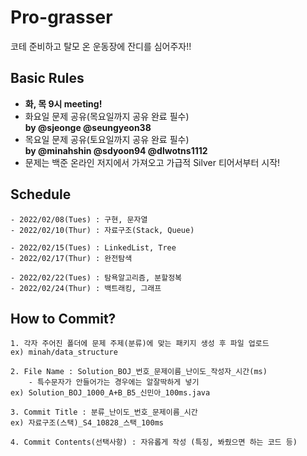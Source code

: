 # Pro-grasser
코테 준비하고 탈모 온 운동장에 잔디를 심어주자!!

## Basic Rules
- **화, 목 9시 meeting!**
- 화요일 문제 공유(목요일까지 공유 완료 필수)<br>
	**by @sjeonge @seungyeon38**
- 목요일 문제 공유(토요일까지 공유 완료 필수)<br>
 	**by @minahshin @sdyoon94 @dlwotns1112**
- 문제는 백준 온라인 저지에서 가져오고 가급적 Silver 티어서부터 시작!

## Schedule
```
- 2022/02/08(Tues) : 구현, 문자열
- 2022/02/10(Thur) : 자료구조(Stack, Queue)

- 2022/02/15(Tues) : LinkedList, Tree
- 2022/02/17(Thur) : 완전탐색

- 2022/02/22(Tues) : 탐욕알고리즘, 분할정복
- 2022/02/24(Thur) : 백트래킹, 그래프
```

## How to Commit?
```
1. 각자 주어진 폴더에 문제 주제(분류)에 맞는 패키지 생성 후 파일 업로드
ex) minah/data_structure

2. File Name : Solution_BOJ_번호_문제이름_난이도_작성자_시간(ms)
    - 특수문자가 안들어가는 경우에는 알잘딱하게 넣기
ex) Solution_BOJ_1000_A+B_B5_신민아_100ms.java

3. Commit Title : 분류_난이도_번호_문제이름_시간
ex) 자료구조(스택)_S4_10828_스택_100ms

4. Commit Contents(선택사항) : 자유롭게 작성 (특징, 봐줬으면 하는 코드 등)
```
